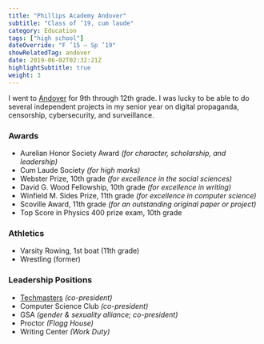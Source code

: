 ```yaml
---
title: "Phillips Academy Andover"
subtitle: "Class of ’19, cum laude"
category: Education
tags: ["high school"]
dateOverride: "F ’15 – Sp ’19"
showRelatedTag: andover
date: 2019-06-02T02:32:21Z
highlightSubtitle: true
weight: 3
---
```


I went to [Andover](https://andover.edu) for 9th through 12th grade. I was lucky to be able to do several independent projects in my senior year on digital propaganda, censorship, cybersecurity, and surveillance.

### Awards

- Aurelian Honor Society Award *(for character, scholarship, and leadership)*
- Cum Laude Society _(for high marks)_
- Webster Prize, 10th grade *(for excellence in the social sciences)*
- David G. Wood Fellowship, 10th grade *(for excellence in writing)*
- Winfield M. Sides Prize, 11th grade *(for excellence in computer science)*
- Scoville Award, 11th grade *(for an outstanding original paper or project)*
- Top Score in Physics 400 prize exam, 10th grade

### Athletics

- Varsity Rowing, 1st boat (11th grade)
- Wrestling (former)

### Leadership Positions

- [Techmasters](https://techmasters.io/) *(co-president)*
- Computer Science Club *(co-president)*
- GSA *(gender & sexuality alliance; co-president)*
- Proctor *(Flagg House)*
- Writing Center _(Work Duty)_
